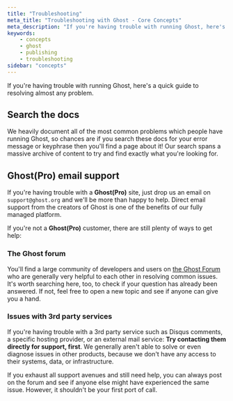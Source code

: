 ```yaml
---
title: "Troubleshooting"
meta_title: "Troubleshooting with Ghost - Core Concepts"
meta_description: "If you're having trouble with running Ghost, here's a quick guide to resolving almost any problem."
keywords:
    - concepts
    - ghost
    - publishing
    - troubleshooting
sidebar: "concepts"
---
```


If you're having trouble with running Ghost, here's a quick guide to resolving almost any problem.


## Search the docs

We heavily document all of the most common problems which people have running Ghost, so chances are if you search these docs for your error message or keyphrase then you'll find a page about it! Our search spans a massive archive of content to try and find exactly what you're looking for.


## Ghost(Pro) email support

If you're having trouble with a **Ghost(Pro)** site, just drop us an email on `support@ghost.org` and we'll be more than happy to help. Direct email support from the creators of Ghost is one of the benefits of our fully managed platform.

If you're not a **Ghost(Pro)** customer, there are still plenty of ways to get help:

### The Ghost forum

You'll find a large community of developers and users on [the Ghost Forum](https://forum.ghost.org) who are generally very helpful to each other in resolving common issues. It's worth searching here, too, to check if your question has already been answered. If not, feel free to open a new topic and see if anyone can give you a hand.


### Issues with 3rd party services

If you're having trouble with a 3rd party service such as Disqus comments, a specific hosting provider, or an external mail service: **Try contacting them directly for support, first**. We generally aren't able to solve or even diagnose issues in other products, because we don't have any access to their systems, data, or infrastructure.

If you exhaust all support avenues and still need help, you can always post on the forum and see if anyone else might have experienced the same issue. However, it shouldn't be your first port of call. 
